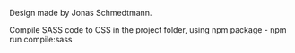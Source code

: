 Design made by Jonas Schmedtmann.

Compile SASS code to CSS in the project folder, using npm package - npm run compile:sass
